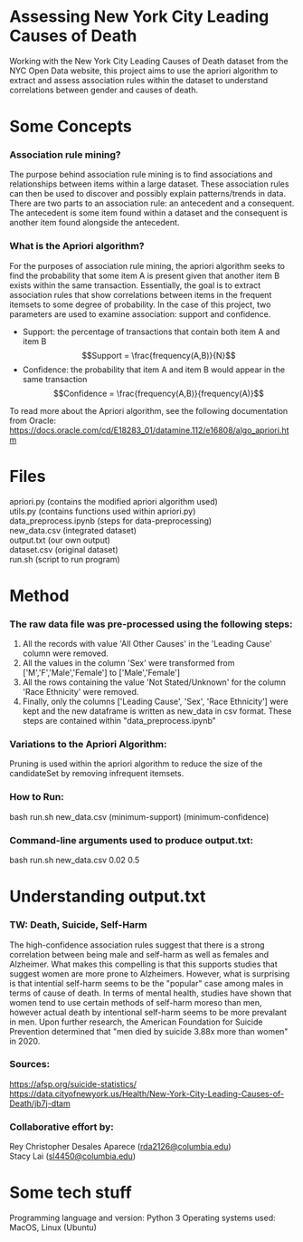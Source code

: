 # Assessing New York City Leading Causes of Death
Working with the New York City Leading Causes of Death dataset from the NYC Open Data website, this project aims to use the apriori algorithm to extract and assess association rules within the dataset to understand correlations between gender and causes of death.

# Some Concepts
### Association rule mining?
The purpose behind association rule mining is to find associations and relationships between items within a large dataset. These association rules can then be used to discover and possibly explain patterns/trends in data. There are two parts to an association rule: an antecedent and a consequent. The antecedent is some item found within a dataset and the consequent is another item found alongside the antecedent.

### What is the Apriori algorithm?
For the purposes of association rule mining, the apriori algorithm seeks to find the probability that some item A is present given that another item B exists within the same transaction. Essentially, the goal is to extract association rules that show correlations between items in the frequent itemsets to some degree of probability. In the case of this project, two parameters are used to examine association: support and confidence.
 - Support: the percentage of transactions that contain both item A and item B
 $$Support = \frac{frequency(A,B)}{N}$$
 - Confidence: the probability that item A and item B would appear in the same transaction
 $$Confidence = \frac{frequency(A,B)}{frequency(A)}$$
 
 To read more about the Apriori algorithm, see the following documentation from Oracle:
 https://docs.oracle.com/cd/E18283_01/datamine.112/e16808/algo_apriori.htm

# Files
apriori.py (contains the modified apriori algorithm used)  
utils.py (contains functions used within apriori.py)  
data_preprocess.ipynb (steps for data-preprocessing)  
new_data.csv (integrated dataset)  
output.txt  (our own output)  
dataset.csv (original dataset)  
run.sh (script to run program)  

# Method
### The raw data file was pre-processed using the following steps:
 1. All the records with value 'All Other Causes' in the 'Leading Cause' column were removed.
 2. All the values in the column 'Sex' were transformed from ['M','F','Male','Female'] to ['Male','Female']
 3. All the rows containing the value 'Not Stated/Unknown' for the column 'Race Ethnicity' were removed.
 4. Finally, only the columns ['Leading Cause', 'Sex', 'Race Ethnicity'] were kept and the new dataframe is written as new_data in csv format.
 These steps are contained within "data_preprocess.ipynb"

### Variations to the Apriori Algorithm:
Pruning is used within the apriori algorithm to reduce the size of the candidateSet by removing infrequent itemsets.

### How to Run:
  bash run.sh new_data.csv (minimum-support) (minimum-confidence)

### Command-line arguments used to produce output.txt:
  bash run.sh new_data.csv 0.02 0.5


# Understanding output.txt
### TW: Death, Suicide, Self-Harm
The high-confidence association rules suggest that there is
        a strong correlation between being male and self-harm as well as
        females and Alzheimer. What makes this compelling is that this
        supports studies that suggest women are more prone to Alzheimers.
        However, what is surprising is that intential self-harm seems to be
        the "popular" case among males in terms of cause of death. In terms
        of mental health, studies have shown that women tend to use certain
        methods of self-harm moreso than men, however actual death by 
        intentional self-harm seems to be more prevalant in men. Upon further 
        research, the American Foundation for Suicide Prevention determined 
        that "men died by suicide 3.88x more than women" in 2020.
 
### Sources:
https://afsp.org/suicide-statistics/  
https://data.cityofnewyork.us/Health/New-York-City-Leading-Causes-of-Death/jb7j-dtam

### Collaborative effort by:
Rey Christopher Desales Aparece (rda2126@columbia.edu)  
Stacy Lai (sl4450@columbia.edu)

# Some tech stuff
Programming language and version: Python 3
Operating systems used: MacOS, Linux (Ubuntu) 
